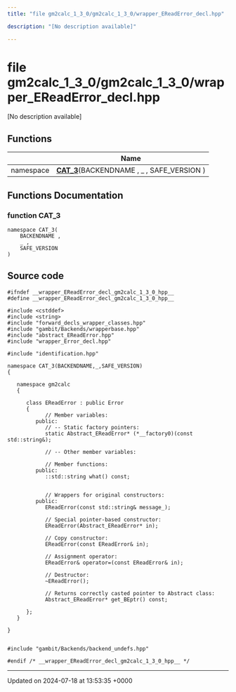 ```yaml
---
title: "file gm2calc_1_3_0/gm2calc_1_3_0/wrapper_EReadError_decl.hpp"

description: "[No description available]"

---
```


# file gm2calc_1_3_0/gm2calc_1_3_0/wrapper_EReadError_decl.hpp

[No description available]

## Functions

|                | Name           |
| -------------- | -------------- |
| namespace | **[CAT_3](/documentation/code/files/gm2calc__1__3__0_2wrapper__ereaderror__decl_8hpp/#function-cat-3)**(BACKENDNAME , _ , SAFE_VERSION ) |


## Functions Documentation

### function CAT_3

```
namespace CAT_3(
    BACKENDNAME ,
    _ ,
    SAFE_VERSION 
)
```




## Source code

```
#ifndef __wrapper_EReadError_decl_gm2calc_1_3_0_hpp__
#define __wrapper_EReadError_decl_gm2calc_1_3_0_hpp__

#include <cstddef>
#include <string>
#include "forward_decls_wrapper_classes.hpp"
#include "gambit/Backends/wrapperbase.hpp"
#include "abstract_EReadError.hpp"
#include "wrapper_Error_decl.hpp"

#include "identification.hpp"

namespace CAT_3(BACKENDNAME,_,SAFE_VERSION)
{
   
   namespace gm2calc
   {
      
      class EReadError : public Error
      {
            // Member variables: 
         public:
            // -- Static factory pointers: 
            static Abstract_EReadError* (*__factory0)(const std::string&);
      
            // -- Other member variables: 
      
            // Member functions: 
         public:
            ::std::string what() const;
      
      
            // Wrappers for original constructors: 
         public:
            EReadError(const std::string& message_);
      
            // Special pointer-based constructor: 
            EReadError(Abstract_EReadError* in);
      
            // Copy constructor: 
            EReadError(const EReadError& in);
      
            // Assignment operator: 
            EReadError& operator=(const EReadError& in);
      
            // Destructor: 
            ~EReadError();
      
            // Returns correctly casted pointer to Abstract class: 
            Abstract_EReadError* get_BEptr() const;
      
      };
   }
   
}


#include "gambit/Backends/backend_undefs.hpp"

#endif /* __wrapper_EReadError_decl_gm2calc_1_3_0_hpp__ */
```


-------------------------------

Updated on 2024-07-18 at 13:53:35 +0000
